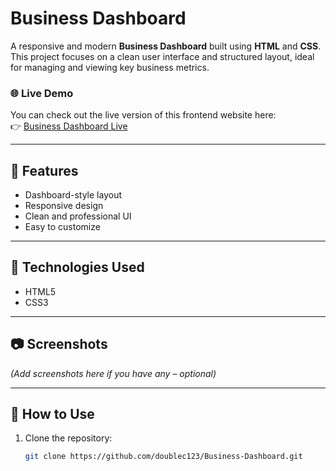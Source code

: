 # Business Dashboard

A responsive and modern **Business Dashboard** built using **HTML** and **CSS**.  
This project focuses on a clean user interface and structured layout, ideal for managing and viewing key business metrics.

### 🌐 Live Demo  
You can check out the live version of this frontend website here:  
👉 [Business Dashboard Live](https://doublec123.github.io/Business-Dashboard/)

---

## 🚀 Features

- Dashboard-style layout
- Responsive design
- Clean and professional UI
- Easy to customize

---

## 📁 Technologies Used

- HTML5
- CSS3

---

## 📷 Screenshots

*(Add screenshots here if you have any – optional)*

---

## 📌 How to Use

1. Clone the repository:
   ```bash
   git clone https://github.com/doublec123/Business-Dashboard.git

